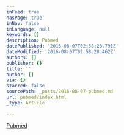 ```yaml
---
inFeed: true
hasPage: true
inNav: false
inLanguage: null
keywords: []
description: Pubmed
datePublished: '2016-08-07T02:58:28.791Z'
dateModified: '2016-08-07T02:58:28.462Z'
authors: []
publisher: {}
title: ''
author: []
via: {}
starred: false
sourcePath: _posts/2016-08-07-pubmed.md
url: pubmed/index.html
_type: Article

---
```

[Pubmed][0]

[0]: http://www.ncbi.nlm.nih.gov/pubmed/?term=neekesh+dharia